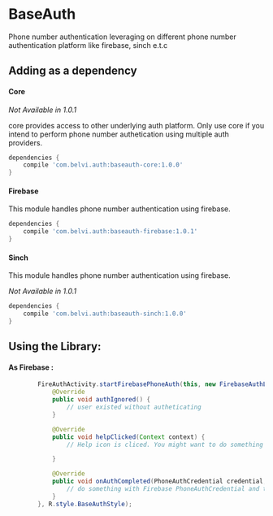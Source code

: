 # BaseAuth
Phone number authentication leveraging on different phone number authentication platform like firebase, sinch e.t.c

## Adding as a dependency

#### Core
*Not Available in 1.0.1*

core provides access to other underlying auth platform. Only use core if you intend to perform phone number authetication using multiple auth providers.
```gradle
dependencies {
    compile 'com.belvi.auth:baseauth-core:1.0.0'
}
```

#### Firebase

This module handles phone number authentication using firebase. 
```gradle
dependencies {
    compile 'com.belvi.auth:baseauth-firebase:1.0.1'
}
```

#### Sinch

This module handles phone number authentication using firebase. 

*Not Available in 1.0.1*

```gradle
dependencies {
    compile 'com.belvi.auth:baseauth-sinch:1.0.0'
}
```
## Using the Library:

#### As Firebase :
```java
        FireAuthActivity.startFirebasePhoneAuth(this, new FirebaseAuthListener() {
            @Override
            public void authIgnored() {
                // user existed without autheticating
            }

            @Override
            public void helpClicked(Context context) {
                // Help icon is cliced. You might want to do something here.

            }

            @Override
            public void onAuthCompleted(PhoneAuthCredential credential, String phoneNumber) {
                // do something with Firebase PhoneAuthCredential and the autheticated phone number
            }
        }, R.style.BaseAuthStyle);
```
